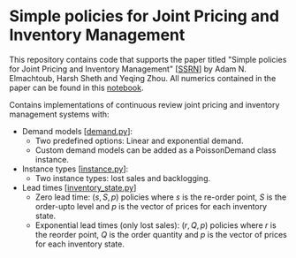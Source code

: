 # Simple policies for Joint Pricing and Inventory Management
This repository contains code that supports the paper titled "Simple policies for Joint Pricing and Inventory Management" [[SSRN](https://papers.ssrn.com/sol3/papers.cfm?abstract_id=4470538)] by Adam N. Elmachtoub, Harsh Sheth and Yeqing Zhou. All numerics contained in the paper can be found in this [notebook](numerics.ipynb).

Contains implementations of continuous review joint pricing and inventory management systems with:
- Demand models [[demand.py](demand.py)]:
  - Two predefined options: Linear and exponential demand.
  - Custom demand models can be added as a PoissonDemand class instance.
- Instance types [[instance.py](instance.py)]:
  - Two instance types: lost sales and backlogging.
- Lead times [[inventory_state.py](inventory_state.py)]
  - Zero lead time: $(s, S, p)$ policies where $s$ is the re-order point, $S$ is the order-upto level and $p$ is the vector of prices for each inventory state.  
  - Exponential lead times (only lost sales): $(r, Q, p)$ policies where $r$ is the reorder point, $Q$ is the order quantity and $p$ is the vector of prices for each inventory state.
